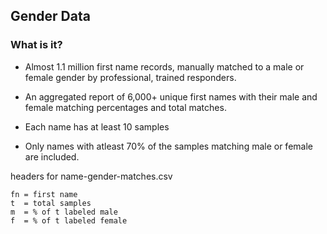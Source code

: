 ## Gender Data

### What is it? 

- Almost 1.1 million first name records, manually matched to a male or female gender by professional, trained responders. 

- An aggregated report of 6,000+ unique first names with their male and female matching percentages and total matches. 

- Each name has at least 10 samples

- Only names with atleast 70% of the samples matching male or female are included.

headers for name-gender-matches.csv

```
fn = first name
t  = total samples
m  = % of t labeled male
f  = % of t labeled female
```
